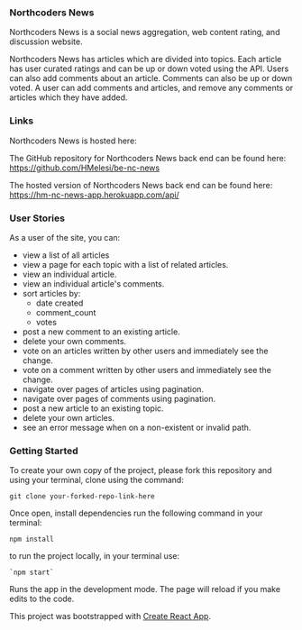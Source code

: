 ### Northcoders News

Northcoders News is a social news aggregation, web content rating, and discussion website.

Northcoders News has articles which are divided into topics. Each article has user curated ratings and can be up or down voted using the API. Users can also add comments about an article. Comments can also be up or down voted. A user can add comments and articles, and remove any comments or articles which they have added.

### Links

Northcoders News is hosted here:

The GitHub repository for Northcoders News back end can be found here: https://github.com/HMelesi/be-nc-news

The hosted version of Northcoders News back end can be found here: https://hm-nc-news-app.herokuapp.com/api/

### User Stories

As a user of the site, you can:

- view a list of all articles
- view a page for each topic with a list of related articles.
- view an individual article.
- view an individual article's comments.
- sort articles by:
  - date created
  - comment_count
  - votes
- post a new comment to an existing article.
- delete your own comments.
- vote on an articles written by other users and immediately see the change.
- vote on a comment written by other users and immediately see the change.
- navigate over pages of articles using pagination.
- navigate over pages of comments using pagination.
- post a new article to an existing topic.
- delete your own articles.
- see an error message when on a non-existent or invalid path.

### Getting Started

To create your own copy of the project, please fork this repository and using your terminal, clone using the command:

```
git clone your-forked-repo-link-here
```

Once open, install dependencies run the following command in your terminal:

```
npm install
```

to run the project locally, in your terminal use:

```
`npm start`
```

Runs the app in the development mode.
The page will reload if you make edits to the code.

This project was bootstrapped with [Create React App](https://github.com/facebook/create-react-app).

